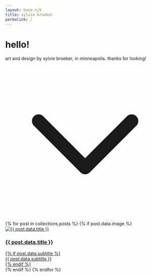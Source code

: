 ```yaml
---
layout: base.njk
title: sylvie broeker 
permalink: /
---
```


<div id="header" class="mt-32">
<h1 class="font-montserrat text-center text-3xl mb-8 ">hello!</h1> 
</div>

<div id="hero" class="text-center text-md pb-8 text-gray-500">
art and design by sylvie broeker, in minneapolis. thanks for looking!
  </div>

  <div id="scroll-down" class="text-center mb-32 cursor-pointer">
    <svg xmlns="http://www.w3.org/2000/svg" class="w-6 h-6 mx-auto text-gray-500" fill="none" viewBox="0 0 24 24" stroke="currentColor">
      <path stroke-linecap="round" stroke-linejoin="round" stroke-width="2" d="M19 9l-7 7-7-7" />
    </svg>
  </div>

  <div class="grid grid-cols-1 md:grid-cols-2 lg:grid-cols-3 gap-4">
  {% for post in collections.posts %}
    {% if post.data.image %}
<div id="posts" class="relative overflow-hidden w-full aspect-[3/4]">
      <a href="{{ post.url }}" class="block w-full h-full">
        <img
          src="{{ post.data.image }}"
          alt="{{ post.data.title }}"
          class="block w-full h-full object-cover hover:opacity-0"
        />

 <div class="absolute inset-0 bg-black opacity-0 transition-opacity duration-300 hover:opacity-75 flex flex-col items-center justify-center text-center">
    <h3 class="text-white text-xl font-semibold uppercase">{{ post.data.title }}</h3>
    {% if post.data.subtitle %}
      <div class="text-white text-sm">{{ post.data.subtitle }}</div>
    {% endif %}
  </div>
      </a>
</div>
    {% endif %}
  {% endfor %}
</div>
